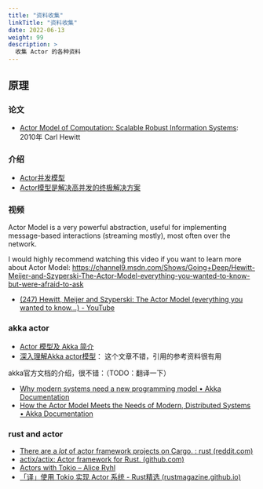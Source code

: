 ```yaml
---
title: "资料收集"
linkTitle: "资料收集"
date: 2022-06-13
weight: 99
description: >
  收集 Actor 的各种资料
---
```




## 原理





### 论文

- [Actor Model of Computation: Scalable Robust Information Systems](https://arxiv.org/abs/1008.1459): 2010年 Carl Hewitt

### 介绍



- [Actor并发模型](https://zhuanlan.zhihu.com/p/82037463)
- [Actor模型是解决高并发的终极解决方案](https://zhuanlan.zhihu.com/p/86460724)



### 视频



Actor Model is a very powerful abstraction, useful for implementing message-based interactions (streaming mostly), most often over the network.

I would highly recommend watching this video if you want to learn more about Actor Model: https://channel9.msdn.com/Shows/Going+Deep/Hewitt-Meijer-and-Szyperski-The-Actor-Model-everything-you-wanted-to-know-but-were-afraid-to-ask



- [(247) Hewitt, Meijer and Szyperski: The Actor Model (everything you wanted to know...) - YouTube](https://www.youtube.com/watch?v=7erJ1DV_Tlo)



### akka actor

- [Actor 模型及 Akka 简介](https://zhuanlan.zhihu.com/p/38662453)
- [深入理解Akka actor模型](https://zhuanlan.zhihu.com/p/404668883)： 这个文章不错，引用的参考资料很有用

akka官方文档的介绍，很不错：（TODO：翻译一下）

- [Why modern systems need a new programming model • Akka Documentation](https://doc.akka.io/docs/akka/current/typed/guide/actors-motivation.html)
- [How the Actor Model Meets the Needs of Modern, Distributed Systems • Akka Documentation](https://doc.akka.io/docs/akka/current/typed/guide/actors-intro.html)



### rust and actor

- [There are a *lot* of actor framework projects on Cargo. : rust (reddit.com)](https://www.reddit.com/r/rust/comments/n2cmvd/there_are_a_lot_of_actor_framework_projects_on/)
- [actix/actix: Actor framework for Rust. (github.com)](https://github.com/actix/actix)
- [Actors with Tokio – Alice Ryhl](https://ryhl.io/blog/actors-with-tokio/)
- [「译」使用 Tokio 实现 Actor 系统 - Rust精选 (rustmagazine.github.io)](https://rustmagazine.github.io/rust_magazine_2021/chapter_2/actor_with_tokio.html)
